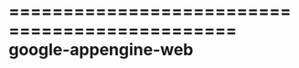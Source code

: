 ===============================================
           google-appengine-web
===============================================